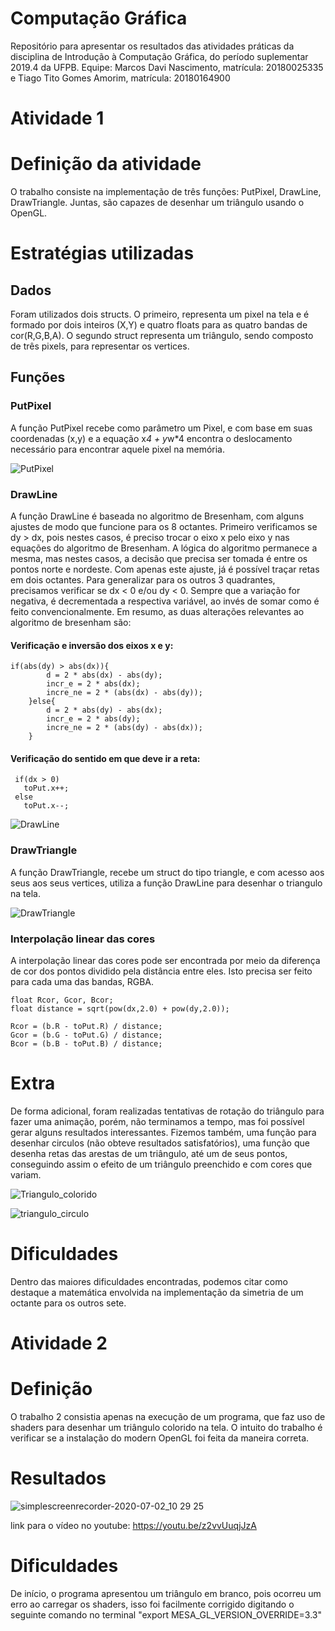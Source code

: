# Computação Gráfica
Repositório para apresentar os resultados das atividades práticas da disciplina de Introdução à Computação Gráfica, do período suplementar 2019.4 da UFPB.
Equipe: Marcos Davi Nascimento, matrícula: 20180025335 e Tiago Tito Gomes Amorim, matrícula: 20180164900

# Atividade 1
# Definição da atividade
O trabalho consiste na implementação de três funções: PutPixel, DrawLine, DrawTriangle. Juntas, são capazes de desenhar um triângulo usando o OpenGL.

# Estratégias utilizadas
## Dados
Foram utilizados dois structs. O primeiro, representa um pixel na tela e é formado por dois inteiros (X,Y) e quatro floats para as quatro bandas de cor(R,G,B,A). O segundo struct representa um triângulo, sendo composto de três pixels, para representar os vertices.

## Funções

### PutPixel
A função PutPixel recebe como parâmetro um Pixel, e com base em suas coordenadas (x,y) e a equação x*4 + y*w*4 encontra o deslocamento necessário para encontrar aquele pixel na memória.

![PutPixel](https://user-images.githubusercontent.com/49342589/85810047-2ed14000-b730-11ea-9574-0337f31bfb61.png)


### DrawLine
A função DrawLine é baseada no algoritmo de Bresenham, com alguns ajustes de modo que funcione para os 8 octantes. 
Primeiro verificamos se dy > dx, pois nestes casos, é preciso trocar o eixo x pelo eixo y nas equações do algoritmo de Bresenham. A lógica do algoritmo permanece a mesma, mas nestes casos, a decisão que precisa ser tomada é entre os pontos norte e nordeste. Com apenas este ajuste, já é possível traçar retas em dois octantes. 
Para generalizar para os outros 3 quadrantes, precisamos verificar se dx < 0 e/ou dy < 0. Sempre que a variação for negativa, é decrementada a respectiva variável, ao invés de somar como é feito convencionalmente.
Em resumo, as duas alterações relevantes ao algoritmo de bresenham são:

#### Verificação e inversão dos eixos x e y:
```
if(abs(dy) > abs(dx)){
        d = 2 * abs(dx) - abs(dy);
        incr_e = 2 * abs(dx);
        incre_ne = 2 * (abs(dx) - abs(dy));
    }else{
        d = 2 * abs(dy) - abs(dx);
        incr_e = 2 * abs(dy);
        incre_ne = 2 * (abs(dy) - abs(dx));
    }
 ```
 #### Verificação do sentido em que deve ir a reta:
 ```
  if(dx > 0)
    toPut.x++;
  else
    toPut.x--;

 ``` 
 
![DrawLine](https://user-images.githubusercontent.com/49342589/85810014-18c37f80-b730-11ea-9c67-d45604680fff.png)
 
 ### DrawTriangle
 A função DrawTriangle, recebe um struct do tipo triangle, e com acesso aos seus aos seus vertices, utiliza a função DrawLine para desenhar o triangulo na tela.

![DrawTriangle](https://user-images.githubusercontent.com/49342589/85810077-414b7980-b730-11ea-8069-40dc55efd2c9.png)
 
 ### Interpolação linear das cores
A interpolação linear das cores pode ser encontrada por meio da diferença de cor dos pontos dividido pela distância entre eles. Isto precisa ser feito para cada uma das bandas, RGBA. 

```
float Rcor, Gcor, Bcor;
float distance = sqrt(pow(dx,2.0) + pow(dy,2.0));

Rcor = (b.R - toPut.R) / distance;
Gcor = (b.G - toPut.G) / distance;
Bcor = (b.B - toPut.B) / distance;
```

# Extra
De forma adicional, foram realizadas tentativas de rotação do triângulo para fazer uma animação, porém, não terminamos a tempo, mas foi possível gerar alguns resultados interessantes. Fizemos também, uma função para desenhar circulos (não obteve resultados satisfatórios), uma função que desenha retas das arestas de um triângulo, até um de seus pontos, conseguindo assim o efeito de um triângulo preenchido e com cores que variam. 

![Triangulo_colorido](https://user-images.githubusercontent.com/49342589/85810093-4d373b80-b730-11ea-8bb3-c21dc72ad273.png)

![triangulo_circulo](https://user-images.githubusercontent.com/49342589/85810099-56280d00-b730-11ea-9825-621f0e659c6f.png)

# Dificuldades
Dentro das maiores dificuldades encontradas, podemos citar como destaque a matemática envolvida na implementação da simetria de um octante para os outros sete.

# Atividade 2
# Definição
O trabalho 2 consistia apenas na execução de um programa, que faz uso de shaders para desenhar um triângulo colorido na tela. O intuito do trabalho é verificar se a instalação do modern OpenGL foi feita da maneira correta.

# Resultados
![simplescreenrecorder-2020-07-02_10 29 25](https://user-images.githubusercontent.com/49342589/86403384-fbd50200-bc83-11ea-87a4-a796ab32e723.gif)

link para o vídeo no youtube: https://youtu.be/z2vvUuqjJzA

# Dificuldades
De início, o programa apresentou um triângulo em branco, pois ocorreu um erro ao carregar os shaders, isso foi facilmente corrigido digitando o seguinte comando no terminal "export MESA_GL_VERSION_OVERRIDE=3.3"
